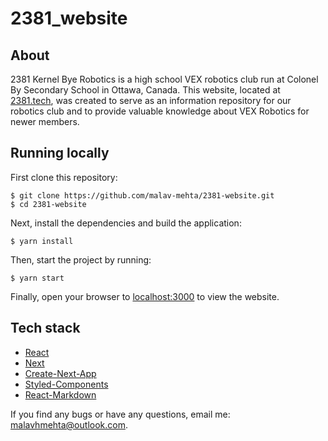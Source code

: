 # 2381_website

## About

2381 Kernel Bye Robotics is a high school VEX robotics club run at Colonel By Secondary School in Ottawa, Canada. This website, located at [2381.tech](2381.tech), was created to serve as an information repository for our robotics club and to provide valuable knowledge about VEX Robotics for newer members.

## Running locally

First clone this repository:

```shell
$ git clone https://github.com/malav-mehta/2381-website.git
$ cd 2381-website
```

Next, install the dependencies and build the application:

```shell
$ yarn install
```

Then, start the project by running:

```shell
$ yarn start
```

Finally, open your browser to [localhost:3000](http://localhost:3000) to view the website.

## Tech stack

- [React](https://reactjs.org/)
- [Next](https://nextjs.org/)
- [Create-Next-App](https://nextjs.org/docs/api-reference/create-next-app)
- [Styled-Components](https://styled-components.com/)
- [React-Markdown](https://github.com/remarkjs/react-markdown)

If you find any bugs or have any questions, email me: [malavhmehta@outlook.com](mailto:malavhmehta@outlook.com).
